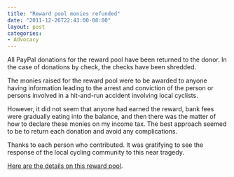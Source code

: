 ```yaml
---
title: "Reward pool monies refunded"
date: "2011-12-26T22:43:00-08:00"
layout: post
categories:
- Advocacy
---
```


All PayPal donations for the reward pool have been returned to the donor. In the case of donations by check, the checks have been shredded.  
  
The monies raised for the reward pool were to be awarded to anyone having information leading to the arrest and conviction of the person or persons involved in a hit-and-run accident involving local cyclists.

However, it did not seem that anyone had earned the reward, bank fees were gradually eating into the balance, and then there was the matter of how to declare these monies on my income tax. The best approach seemed to be to return each donation and avoid any complications.

Thanks to each person who contributed. It was gratifying to see the response of the local cycling community to this near tragedy.

[Here are the details on this reward pool](https://www.hdcycling.org/2011/06/reward-pool/ "Reward pool").
